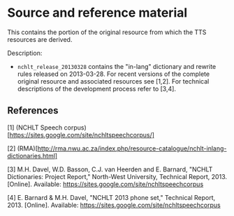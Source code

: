 Source and reference material
=============================

This contains the portion of the original resource from which the TTS
resources are derived.

Description:

 - `nchlt_release_20130328` contains the "in-lang" dictionary and
   rewrite rules released on 2013-03-28. For recent versions of the
   complete original resource and associated resources see [1,2]. For
   technical descriptions of the development process refer to [3,4].


References
----------

[1] (NCHLT Speech corpus)[https://sites.google.com/site/nchltspeechcorpus/]

[2] (RMA)[http://rma.nwu.ac.za/index.php/resource-catalogue/nchlt-inlang-dictionaries.html]

[3] M.H. Davel, W.D. Basson, C.J. van Heerden and E. Barnard, "NCHLT
    Dictionaries: Project Report," North-West University, Technical
    Report, 2013. [Online]. Available:
    https://sites.google.com/site/nchltspeechcorpus

[4] E. Barnard & M.H. Davel, "NCHLT 2013 phone set," Technical Report,
    2013. [Online].  Available:
    https://sites.google.com/site/nchltspeechcorpus
